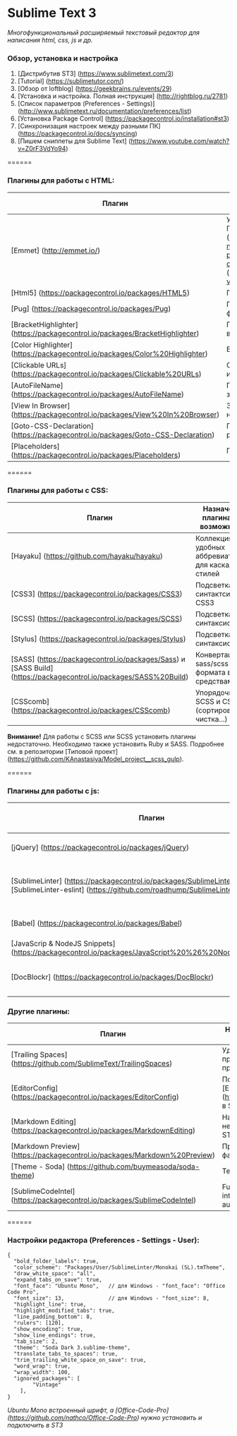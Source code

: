 # Sublime Text 3
*Многофункциональный расширяемый текстовый редактор для написания html, css, js и др.*

### Обзор, установка и настройка
1. [Дистрибутив ST3] (https://www.sublimetext.com/3)
2. [Tutorial] (https://sublimetutor.com/)
3. [Обзор от loftblog] (https://geekbrains.ru/events/29)
4. [Установка и настройка. Полная инструкция] (http://rightblog.ru/2781)
5. [Список параметров (Preferences - Settings)] (http://www.sublimetext.ru/documentation/preferences/list)
6. [Установка Package Control] (https://packagecontrol.io/installation#st3)
7. [Синхронизация настроек между разными ПК] (https://packagecontrol.io/docs/syncing)
8. [Пишем сниппеты для Sublime Text] (https://www.youtube.com/watch?v=Z0rF3VdYo94)

======

### Плагины для работы с **HTML**:

|         Плагин         |         Назначение плагина, его возможности        |
| ---------------------- | -------------------------------------------------- |
| [Emmet] (http://emmet.io/) | Ускорение написания разметки. Подробнее: [статья] (http://remage.su/content/uskoryaem-napisanie-html-i-css-s-pomoshchyu-emmet-byvshiy-zen-coding) и [видео от Sorax] (https://www.youtube.com/watch?v=mGPZ8P7xDLE) |
| [Html5] (https://packagecontrol.io/packages/HTML5) | Подсветка синтаксиса Html5 |
| [Pug] (https://packagecontrol.io/packages/Pug) | Проверяет корректность pug-файлов |
| [BracketHighlighter] (https://packagecontrol.io/packages/BracketHighlighter) | Подсветка скобки, парной для выделенной |
| [Color Highlighter] (https://packagecontrol.io/packages/Color%20Highlighter) | Визуализация цвета в редакторе |
| [Clickable URLs] (https://packagecontrol.io/packages/Clickable%20URLs) | Открытие в браузере ссылок, используемых в разметке |
| [AutoFileName] (https://packagecontrol.io/packages/AutoFileName) | Подсветка структуры каталога при заполнении путей в разметке |
| [View In Browser] (https://packagecontrol.io/packages/View%20In%20Browser) | Запуск html-документа в браузере непосредственно из редактора |
| [Goto-CSS-Declaration] (https://packagecontrol.io/packages/Goto-CSS-Declaration) | Переход к стилям элемента из разметки |
| [Placeholders] (https://packagecontrol.io/packages/Placeholders) | Генерация 'рыбного' текста |

======

### Плагины для работы с **CSS**:

|         Плагин         |         Назначение плагина, его возможности        |
| ---------------------- | -------------------------------------------------- |
| [Hayaku] (https://github.com/hayaku/hayaku) | Коллекция удобных аббревиатур для каскадных стилей |
| [CSS3] (https://packagecontrol.io/packages/CSS3) | Подсветка синтактсиса CSS3 |
| [SCSS] (https://packagecontrol.io/packages/SCSS) | Подсветка синтаксиса |
| [Stylus] (https://packagecontrol.io/packages/Stylus) | Подсветка синтаксиса |
| [SASS] (https://packagecontrol.io/packages/Sass) и [SASS Build] (https://packagecontrol.io/packages/SASS%20Build) | Конвертация из sass/scss-формата в css средствами ST3 |
| [CSScomb] (https://packagecontrol.io/packages/CSScomb) | Упорядочивание SCSS и CSS (сортировка, чистка...) |

**Внимание!** Для работы с SCSS или SCSS установить плагины недостаточно. Необходимо также установить Ruby и SASS. Подробнее см. в репозитории [Типовой проект] (https://github.com/KAnastasiya/Model_project__scss_gulp).

======

### Плагины для работы с **js**:

|         Плагин         |         Назначение плагина, его возможности        |
| ---------------------- | -------------------------------------------------- |
| [jQuery] (https://packagecontrol.io/packages/jQuery) | Подсветка синтаксиса jQuery |
| [SublimeLinter] (https://packagecontrol.io/packages/SublimeLinter) и [SublimeLinter-eslint] (https://github.com/roadhump/SublimeLinter-eslint) | Проверка файла на соответствие требованиям файла .eslintrc |
| [Babel] (https://packagecontrol.io/packages/Babel) | Подстветка синтаксиса ES2015 |
| [JavaScrip & NodeJS Snippets] (https://packagecontrol.io/packages/JavaScript%20%26%20NodeJS%20Snippets) | Сниппеты для JavaScript |
| [DocBlockr] (https://packagecontrol.io/packages/DocBlockr) | Добвление комментариев в формате jsDoc |


### Другие плагины:

|         Плагин         |         Назначение плагина, его возможности        |
| ---------------------- | -------------------------------------------------- |
| [Trailing Spaces] (https://github.com/SublimeText/TrailingSpaces) | Удаляет все лишние пробелы в конце строк при сохранении файла |
| [EditorConfig] (https://packagecontrol.io/packages/EditorConfig) | Поддержка [EditorConfig] (http://editorconfig.org/) в ST3 |
| [Markdown Editing] (https://packagecontrol.io/packages/MarkdownEditing) | Написание md-файлов непосредственно в ST3 |
| [Markdown Preview] (https://packagecontrol.io/packages/Markdown%20Preview) | Преобразование md-файлов в html-формат |
| [Theme - Soda] (https://github.com/buymeasoda/soda-theme) | Тема редактора |
| [SublimeCodeIntel] (https://packagecontrol.io/packages/SublimeCodeIntel) | Full-featured code intelligence and smart autocomplete engine |

======

### Настройки редактора (Preferences - Settings - User):
```
{
  "bold_folder_labels": true,
  "color_scheme": "Packages/User/SublimeLinter/Monokai (SL).tmTheme",
  "draw_white_space": "all",
  "expand_tabs_on_save": true,
  "font_face": "Ubuntu Mono",   // для Windows - "font_face": "Office Code Pro", 
  "font_size": 13,              // для Windows - "font_size": 8,
  "highlight_line": true,
  "highlight_modified_tabs": true,
  "line_padding_bottom": 8,
  "rulers": [120],
  "show_encoding": true,
  "show_line_endings": true,
  "tab_size": 2,
  "theme": "Soda Dark 3.sublime-theme",
  "translate_tabs_to_spaces": true,
  "trim_trailing_white_space_on_save": true,
  "word_wrap": true,
  "wrap_width": 100,
  "ignored_packages": [
		"Vintage"
	],
}
```

*Ubuntu Mono встроенный шрифт, а [Office-Code-Pro] (https://github.com/nathco/Office-Code-Pro) нужно установить и подключить в ST3*
